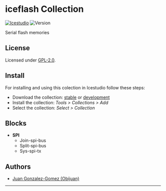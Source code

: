 

# iceflash Collection

[![Icestudio][icestudio-image]][icestudio-url]
![Version][version-image]


Serial flash memories


## License

Licensed under [GPL-2.0](https://opensource.org/licenses/GPL-2.0).

## Install

For installing and using this colection in Icestudio follow these steps:

* Download the collection: [stable](https://github.com/FPGAwars/iceFlash/archive/refs/tags/v0.1.0.zip) or [development](https://github.com/FPGAwars/iceFlash/archive/refs/heads/main.zip)
* Install the collection: *Tools > Collections > Add*
* Select the collection: *Select > Collection*


## Blocks
* **SPI**
  * Join-spi-bus
  * Split-spi-bus
  * Sys-spi-tx


## Authors
* [Juan Gonzalez-Gomez (Obijuan)](https://github.com/Obijuan)



-------


<!-- Badges -->
[icestudio-image]: https://img.shields.io/badge/collection-icestudio-blue.svg
[icestudio-url]: https://github.com/FPGAwars/icestudio
[version-image]: https://img.shields.io/badge/version-v0.1.0-orange.svg
